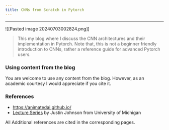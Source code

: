 ```yaml
---
title: CNNs from Scratch in Pytorch
---
```



-------------------
![[Pasted image 20240703002824.png]]


> This my blog where I discuss the CNN architectures and their implementation in Pytorch. Note that, this is not a beginner friendly introduction to CNNs, rather a reference guide for advanced Pytorch users.

### Using content from the blog

You are welcome to use any content from the blog. However, as an academic courtesy I would appreciate if you cite it.

### References

- https://animatedai.github.io/
- [Lecture Series](https://www.youtube.com/watch?v=dJYGatp4SvA&list=PL5-TkQAfAZFbzxjBHtzdVCWE0Zbhomg7r) by Justin Johnson from University of Michigan

All Additional references are cited in the corresponding pages.



